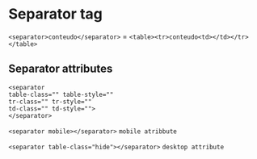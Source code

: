 # Separator tag
``<separator>conteudo</separator>`` = ``<table><tr>conteudo<td></td></tr></table>``



## Separator attributes
```
<separator
table-class="" table-style=""
tr-class="" tr-style=""
td-class="" td-style="">
</separator>
```
  
``<separator mobile></separator>`` ``mobile atribbute``

``<separator table-class="hide"></separator>`` `desktop attribute`
